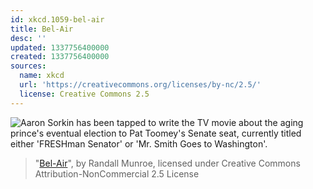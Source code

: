 ```yaml
---
id: xkcd.1059-bel-air
title: Bel-Air
desc: ''
updated: 1337756400000
created: 1337756400000
sources:
  name: xkcd
  url: 'https://creativecommons.org/licenses/by-nc/2.5/'
  license: Creative Commons 2.5
---
```

![Aaron Sorkin has been tapped to write the TV movie about the aging prince's eventual election to Pat Toomey's Senate seat, currently titled either 'FRESHman Senator' or 'Mr. Smith Goes to Washington'.](https://imgs.xkcd.com/comics/bel_air.png)
> "[Bel-Air](https://xkcd.com/1059/)", by Randall Munroe, licensed under Creative Commons Attribution-NonCommercial 2.5 License
